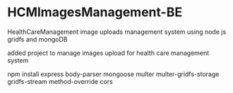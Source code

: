 # HCMImagesManagement-BE
HealthCareManagement image uploads management system using node js gridfs and mongoDB

added project to manage images upload for health care management system

npm install express body-parser mongoose multer multer-gridfs-storage gridfs-stream method-override cors
